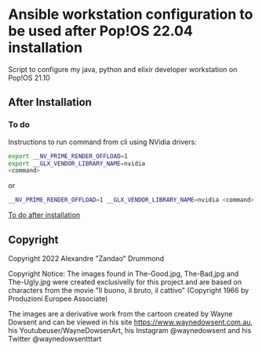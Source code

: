# Ansible workstation configuration to be used after Pop!OS 22.04 installation

Script to configure my java, python and elixir developer workstation on Pop!OS 21.10

## After Installation

### To do

 Instructions to run command from cli using NVidia drivers:

```bash
export __NV_PRIME_RENDER_OFFLOAD=1
export __GLX_VENDOR_LIBRARY_NAME=nvidia
<command>
```
or

```bash
__NV_PRIME_RENDER_OFFLOAD=1 __GLX_VENDOR_LIBRARY_NAME=nvidia <command>
```
 [To do after installation](POST-INSTALL.md)

## Copyright

Copyright 2022 Alexandre "Zandao" Drummond

Copyright Notice: The images found in The-Good.jpg, The-Bad,jpg and The-Ugly.jpg were created exclusivelly for this project and are based on characters from the movie "Il buono, il bruto, il cattivo" (Copyright 1966 by Produzioni Europee Associate) 

The images are a derivative work from the cartoon created by Wayne Dowsent and can be viewed in his site https://www.waynedowsent.com.au, his Youtubeuser/WayneDowsenArt, his Instagram @waynedowsent and his Twitter @waynedowsentttart
